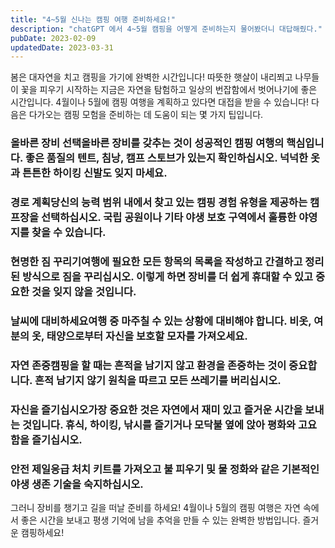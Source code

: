 ```yaml
---
title: "4~5월 신나는 캠핑 여행 준비하세요!"
description: "chatGPT 에서 4~5월 캠핑을 어떻게 준비하는지 물어봤더니 대답해줬다."
pubDate: 2023-02-09
updatedDate: 2023-03-31
---
```


봄은 대자연을 치고 캠핑을 가기에 완벽한 시간입니다! 따뜻한 햇살이 내리쬐고 나무들이 꽃을 피우기 시작하는 지금은 자연을 탐험하고 일상의 번잡함에서 벗어나기에 좋은 시간입니다. 4월이나 5월에 캠핑 여행을 계획하고 있다면 대접을 받을 수 있습니다!
다음은 다가오는 캠핑 모험을 준비하는 데 도움이 되는 몇 가지 팁입니다.

### 올바른 장비 선택올바른 장비를 갖추는 것이 성공적인 캠핑 여행의 핵심입니다. 좋은 품질의 텐트, 침낭, 캠프 스토브가 있는지 확인하십시오. 넉넉한 옷과 튼튼한 하이킹 신발도 잊지 마세요.

### 경로 계획당신의 능력 범위 내에서 찾고 있는 캠핑 경험 유형을 제공하는 캠프장을 선택하십시오. 국립 공원이나 기타 야생 보호 구역에서 훌륭한 야영지를 찾을 수 있습니다.

### 현명한 짐 꾸리기여행에 필요한 모든 항목의 목록을 작성하고 간결하고 정리된 방식으로 짐을 꾸리십시오. 이렇게 하면 장비를 더 쉽게 휴대할 수 있고 중요한 것을 잊지 않을 것입니다.

### 날씨에 대비하세요여행 중 마주칠 수 있는 상황에 대비해야 합니다. 비옷, 여분의 옷, 태양으로부터 자신을 보호할 모자를 가져오세요.

### 자연 존중캠핑을 할 때는 흔적을 남기지 않고 환경을 존중하는 것이 중요합니다. 흔적 남기지 않기 원칙을 따르고 모든 쓰레기를 버리십시오.

### 자신을 즐기십시오가장 중요한 것은 자연에서 재미 있고 즐거운 시간을 보내는 것입니다. 휴식, 하이킹, 낚시를 즐기거나 모닥불 옆에 앉아 평화와 고요함을 즐기십시오.

### 안전 제일응급 처치 키트를 가져오고 불 피우기 및 물 정화와 같은 기본적인 야생 생존 기술을 숙지하십시오.

그러니 장비를 챙기고 길을 떠날 준비를 하세요! 4월이나 5월의 캠핑 여행은 자연 속에서 좋은 시간을 보내고 평생 기억에 남을 추억을 만들 수 있는 완벽한 방법입니다.
즐거운 캠핑하세요!